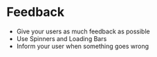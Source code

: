 # Feedback

* Give your users as much feedback as possible
* Use Spinners and Loading Bars
* Inform your user when something goes wrong
